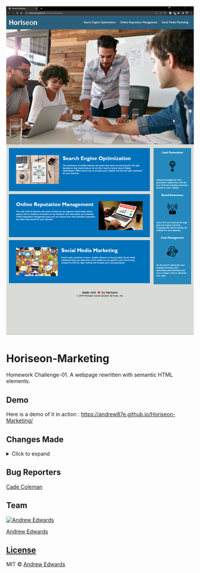 # ![Horiseon-Marketing](https://github.com/Andrew87E/Horiseon-Marketing/blob/6fee9cdd67cc639ba3deef055f536c0aa612b08d/assets/images/2022-06-15_19-50.png?size=250 "Screenshot")

# Horiseon-Marketing
   Homework Challenge-01. A webpage rewritten with semantic HTML elements.


## Demo
Here is a demo of it in action : https://andrew87e.github.io/Horiseon-Marketing/

## Changes Made
<details>
   
   <summary>Click to expand</summary>
   
   ## Changes
   
   1. Changed all div elements to semantic elements for better accessibility based off of [This documentation](https://www.w3.org/WAI/tips/developing/)
   2. Added titles and tags to better follow accessibility standards and search engine optimization 
   3. Reordered code to better follow positioning
   4. Added icon and image elements
   5. Added alt tags for accessibility
   6. Cleaned up CSS
   7. Deployed to github pages [Live URL](https://andrew87e.github.io/Horiseon-Marketing/)
   8. Created detailed [Readme.md](https://github.com/Andrew87E/Horiseon-Marketing/blob/main/README.md)
   
</details>
   
   
## Bug Reporters
[Cade Coleman](https://github.com/cade-coleman)

## Team

[![Andrew Edwards](https://avatars.githubusercontent.com/u/106359255?size=100)](https://github.com/andrew87e)

[Andrew Edwards](https://github.com/andrew87e) 

## [License](https://github.com/Andrew87E/Horiseon-Marketing/blob/main/LICENSE)
 

MIT © [Andrew Edwards](https://github.com/andrew87e)
